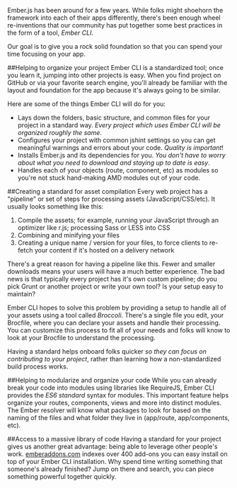 Ember.js has been around for a few years. While folks might shoehorn the framework into each of their apps differently, there's been enough wheel re-inventions that our community has put together some best practices in the form of a tool, *Ember CLI*.

Our goal is to give you a rock solid foundation so that you can spend your time focusing on your app.

##Helping to organize your project
Ember CLI is a standardized tool; once you learn it, jumping into other projects is easy. When you find project on GitHub or via your favorite search engine, you'll already be familiar with the layout and foundation for the app because it's always going to be similar.

Here are some of the things Ember CLI will do for you:

* Lays down the folders, basic structure, and common files for your project in a standard way. *Every project which uses Ember CLI will be organized roughly the same*.
* Configures your project with common jshint settings so you can get meaningful warnings and errors about your code. *Quality is important*!
* Installs Ember.js and its dependencies for you. *You don't have to worry about what you need to download and staying up to date is easy*.
* Handles each of your objects (route, component, etc) as modules so you're not stuck hand-making AMD modules out of your code.

##Creating a standard for asset compilation
Every web project has a "pipeline" or set of steps for processing assets (JavaScript/CSS/etc). It usually looks something like this:

1. Compile the assets; for example, running your JavaScript through an optimizer like r.js; processing Sass or LESS into CSS
2. Combining and minifying your files
3. Creating a unique name / version for your files, to force clients to re-fetch your content if it's hosted on a delivery network

There's a great reason for having a pipeline like this. Fewer and smaller downloads means your users will have a much better experience. The bad news is that typically every project has it's own custom pipeline; do you pick Grunt or another project or write your own tool? Is your setup easy to maintain?

Ember CLI hopes to solve this problem by providing a setup to handle all of your assets using a tool called *Broccoli*. There's a single file you edit, your Brocfile, where you can declare your assets and handle their processing. You can customize this process to fit all of your needs and folks will know to look at your Brocfile to understand the processing.

Having a standard helps onboard folks quicker *so they can focus on contributing to your project*, rather than learning how a non-standardized build process works.

##Helping to modularize and organize your code
While you can already break your code into modules using libraries like RequireJS, Ember CLI provides the *ES6 standard* syntax for modules. This important feature helps organize your routes, components, views and more into distinct modules. The Ember resolver will know what packages to look for based on the naming of the files and what folder they live in (app/route, app/components, etc).

##Access to a massive library of code
Having a standard for your project gives us another great advantage: being able to leverage other people's work. [emberaddons.com](http://www.emberaddons.com/) indexes over 400 add-ons you can easy install on top of your Ember CLI installation. Why spend time writing something that someone's already finished? Jump on there and search, you can piece something powerful together quickly.